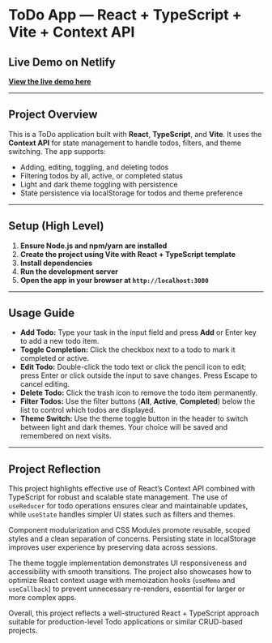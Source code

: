 # ToDo App — React + TypeScript + Vite + Context API

## Live Demo on Netlify

[**View the live demo here**](https://parsa-context-todo.netlify.app/)


---

## Project Overview

This is a ToDo application built with **React**, **TypeScript**, and **Vite**. It uses the **Context API** for state management to handle todos, filters, and theme switching. The app supports:

- Adding, editing, toggling, and deleting todos
- Filtering todos by all, active, or completed status
- Light and dark theme toggling with persistence
- State persistence via localStorage for todos and theme preference

---

## Setup (High Level)

1. **Ensure Node.js and npm/yarn are installed**  
2. **Create the project using Vite with React + TypeScript template**  
3. **Install dependencies**  
4. **Run the development server**  
5. **Open the app in your browser at `http://localhost:3000`**

---

## Usage Guide

- **Add Todo:** Type your task in the input field and press **Add** or Enter key to add a new todo item.  
- **Toggle Completion:** Click the checkbox next to a todo to mark it completed or active.  
- **Edit Todo:** Double-click the todo text or click the pencil icon to edit; press Enter or click outside the input to save changes. Press Escape to cancel editing.  
- **Delete Todo:** Click the trash icon to remove the todo item permanently.  
- **Filter Todos:** Use the filter buttons (**All**, **Active**, **Completed**) below the list to control which todos are displayed.  
- **Theme Switch:** Use the theme toggle button in the header to switch between light and dark themes. Your choice will be saved and remembered on next visits.  

---

## Project Reflection

This project highlights effective use of React’s Context API combined with TypeScript for robust and scalable state management. The use of `useReducer` for todo operations ensures clear and maintainable updates, while `useState` handles simpler UI states such as filters and themes.

Component modularization and CSS Modules promote reusable, scoped styles and a clean separation of concerns. Persisting state in localStorage improves user experience by preserving data across sessions.

The theme toggle implementation demonstrates UI responsiveness and accessibility with smooth transitions. The project also showcases how to optimize React context usage with memoization hooks (`useMemo` and `useCallback`) to prevent unnecessary re-renders, essential for larger or more complex apps.

Overall, this project reflects a well-structured React + TypeScript approach suitable for production-level Todo applications or similar CRUD-based projects.